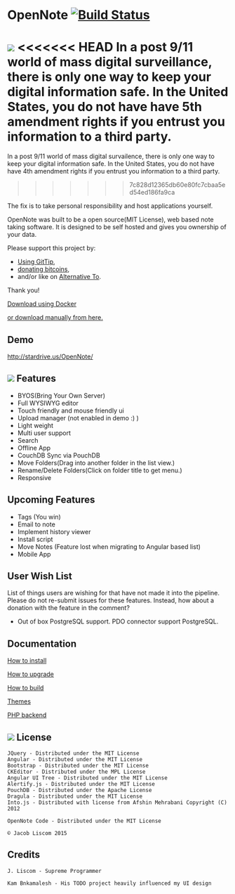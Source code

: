 OpenNote [![Build Status](https://travis-ci.org/FoxUSA/OpenNote.png?branch=master)](https://travis-ci.org/FoxUSA/OpenNote)
=============
![][responsive]
<<<<<<< HEAD
In a post 9/11 world of mass digital surveillance, there is only one way to keep your digital information safe.
In the United States, you do not have have 5th amendment rights if you entrust you information to a third party.
=======
In a post 9/11 world of mass digital survailence, there is only one way to keep your digital information safe.
In the United States, you do not have have 4th amendment rights if you entrust you information to a third party.
>>>>>>> 7c828d12365db60e80fc7cbaa5ed54ed186fa9ca

The fix is to take personal responsibility and host applications yourself.

OpenNote was built to be a open source(MIT License), web based note taking software.
It is designed to be self hosted and gives you ownership of your data.

Please support this project by:
- [Using GitTip][GitTip],
- [donating bitcoins][Bitcoins],
- and/or like on [Alternative To][Alternative].

Thank you!

[Download using Docker][Docker]

[or download manually from here.][Download]


Demo
-------
http://stardrive.us/OpenNote/


![][topLevel]
Features
--------
- BYOS(Bring Your Own Server)
- Full WYSIWYG editor
- Touch friendly and mouse friendly ui
- Upload manager (not enabled in demo :) )
- Light weight
- Multi user support
- Search
- Offline App
- CouchDB Sync via PouchDB
- Move Folders(Drag into another folder in the list view.)
- Rename/Delete Folders(Click on folder title to get menu.)
- Responsive

Upcoming Features
-----------------
- Tags (You win)
- Email to note
- Implement history viewer
- Install script
- Move Notes (Feature lost when migrating to Angular based list)
- Mobile App

User Wish List
--------------
List of things users are wishing for that have not made it into the pipeline.
Please do not re-submit issues for these features. Instead, how about a donation with the feature in the comment?

- Out of box PostgreSQL support. PDO connector support PostgreSQL.

Documentation
-----------------
[How to install][Install]

[How to upgrade][Upgrade]

[How to build][Build]

[Themes][Themes]

[PHP backend][php]


![][dark]
License
-------
	JQuery - Distributed under the MIT License
	Angular - Distributed under the MIT License
	Bootstrap - Distributed under the MIT License
	CKEditor - Distributed under the MPL License
	Angular UI Tree - Distributed under the MIT License
	Alertify.js - Distributed under the MIT License
	PouchDB - Distributed under the Apache License
	Dragula - Distributed under the MIT License
	Into.js - Distributed with license from Afshin Mehrabani Copyright (C) 2012

	OpenNote Code - Distributed under the MIT License

	© Jacob Liscom 2015

Credits
-------
	J. Liscom - Supreme Programmer

	Kam Bnkamalesh - His TODO project heavily influenced my UI design

[topLevel]: https://raw.github.com/FoxUSA/OpenNote/master/Doc/screenShots/topLevel.png
[dark]: https://raw.github.com/FoxUSA/OpenNote/master/Doc/screenShots/dark1.png
[responsive]: https://raw.githubusercontent.com/FoxUSA/OpenNote/master/Doc/screenShots/OpenNote.png

[Install]: https://github.com/FoxUSA/OpenNote/blob/master/Doc/Install.md
[Upgrade]: https://github.com/FoxUSA/OpenNote/blob/master/Doc/Upgrade.md
[Build]: https://github.com/FoxUSA/OpenNote/blob/master/Doc/Build.md
[PHP]: https://github.com/FoxUSA/OpenNoteService-PHP
[Dependencies]: https://github.com/FoxUSA/OpenNote/blob/master/Doc/Dependencies.md
[Themes]: https://github.com/FoxUSA/OpenNote/blob/master/Doc/Themes.md
[GitTip]: https://www.gittip.com/FoxUSA/
[Bitcoins]: http://blockchain.info/address/15Q2jhnTvxDQm4LvTku68vTzU8j8dcLnLB
[Alternative]: http://alternativeto.net/software/opennote/
[Download]: https://github.com/FoxUSA/OpenNote/releases
[Docker]: https://registry.hub.docker.com/u/foxusa/opennote/
